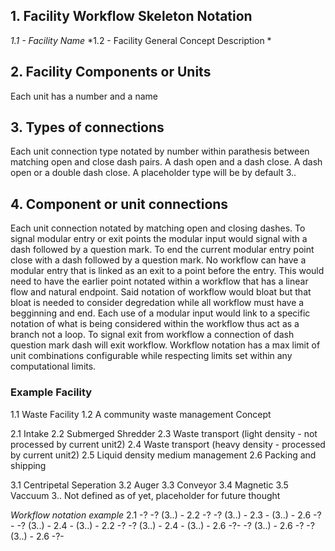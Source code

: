 ## 1. Facility Workflow Skeleton Notation ##

*1.1 - Facility Name*
*1.2 - Facility General Concept Description *

## 2. Facility Components or Units ##

Each unit has a number and a name

## 3. Types of connections ##

Each unit connection type notated by number within parathesis between matching open and close dash pairs.  A dash open and a dash close.  A dash open or a double dash close.  A placeholder type will be by default 3..

## 4. Component or unit connections ##

Each unit connection notated by matching open and closing dashes.  To signal modular entry or exit points the modular input would signal with a dash followed by a question mark.  To end the current modular entry point close with a dash followed by a question mark.  No workflow can have a modular entry that is linked as an exit to a point before the entry.  This would need to have the earlier point notated within a workflow that has a linear flow and natural endpoint.  Said notation of workflow would bloat but that bloat is needed to consider degredation while all workflow must have a begginning and end. Each use of a modular input would link to a specific notation of what is being considered within the workflow thus act as a branch not a loop.
To signal exit from workflow a connection of dash question mark dash will exit workflow. Workflow notation has a max limit of unit combinations configurable while respecting limits set within any computational limits.
 
### Example Facility ###

1.1 Waste Facility
1.2 A community waste management Concept

2.1 Intake 
2.2 Submerged Shredder
2.3 Waste transport (light density - not processed by current unit2)
2.4 Waste transport (heavy density - processed by current unit2)
2.5 Liquid density medium management
2.6 Packing and shipping

3.1 Centripetal Seperation
3.2 Auger
3.3 Conveyor
3.4 Magnetic
3.5 Vaccuum
3.. Not defined as of yet, placeholder for future thought

*Workflow notation example*
2.1 -?
-? (3..) - 2.2 -? 
-? (3..) - 2.3 - (3..) - 2.6 -?-
-? (3..) - 2.4 - (3..) - 2.2 -?
-? (3..) - 2.4 - (3..) - 2.6 -?-
-? (3..) - 2.6 -?
-? (3..) - 2.6 -?-



